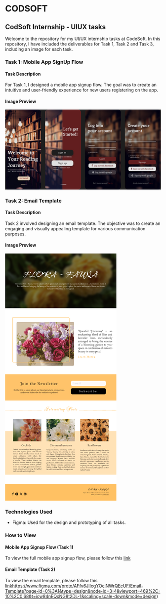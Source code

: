 # CODSOFT

## CodSoft Internship - UIUX tasks

Welcome to the repository for my UI/UX internship tasks at CodeSoft. In this repository, I have included the deliverables for Task 1, Task 2 and Task 3, including an image for each task.

### Task 1: Mobile App SignUp Flow

#### Task Description
For Task 1, I designed a mobile app signup flow. The goal was to create an intuitive and user-friendly experience for new users registering on the app.

#### Image Preview
![Task 1 Image](./task-1/Mobile-App.jpg)

### Task 2: Email Template

#### Task Description
Task 2 involved designing an email template. The objective was to create an engaging and visually appealing template for various communication purposes.

#### Image Preview
![Task 2 Image](./task-2/Email%20Template.png)

### Technologies Used
- Figma: Used for the design and prototyping of all tasks.

### How to View

#### Mobile App Signup Flow (Task 1)
To view the full mobile app signup flow, please follow this [link](https://www.figma.com/proto/hsf7h2F8RpR3RqxOKCyzPs/Mobile-App?page-id=0%3A1&type=design&node-id=2-9&viewport=244%2C303%2C0.47&t=aRyiKQ62mV9MkJg8-1&scaling=scale-down&starting-point-node-id=2%3A9&mode=design)

#### Email Template (Task 2)
To view the email template, please follow this [link](https://www.figma.com/proto/AFfv6JIIcgYOclNWrQEcUF/Email-Template?page-id=0%3A1&type=design&node-id=3-4&viewport=469%2C-10%2C0.68&t=jcw84nEQxNG8t2DL-1&scaling=scale-down&mode=design)https://www.figma.com/proto/AFfv6JIIcgYOclNWrQEcUF/Email-Template?page-id=0%3A1&type=design&node-id=3-4&viewport=469%2C-10%2C0.68&t=jcw84nEQxNG8t2DL-1&scaling=scale-down&mode=design)
